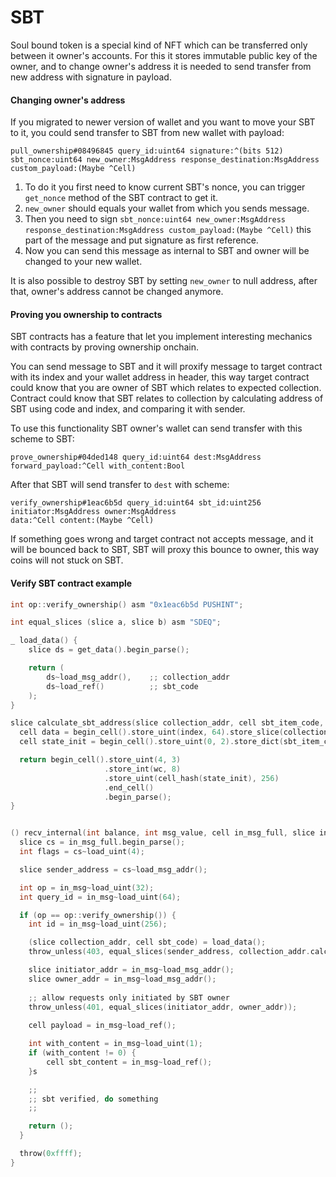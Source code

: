 # SBT
Soul bound token is a special kind of NFT which can be transferred only between it owner's accounts.
For this it stores immutable public key of the owner, and to change owner's address it is needed to send transfer from new address with signature in payload.

#### Changing owner's address
If you migrated to newer version of wallet and you want to move your SBT to it, you could send transfer to SBT from new wallet with payload:
```
pull_ownership#08496845 query_id:uint64 signature:^(bits 512) 
sbt_nonce:uint64 new_owner:MsgAddress response_destination:MsgAddress 
custom_payload:(Maybe ^Cell)
```
1. To do it you first need to know current SBT's nonce, you can trigger `get_nonce` method of the SBT contract to get it.
2. `new_owner` should equals your wallet from which you sends message.
3. Then you need to sign `sbt_nonce:uint64 new_owner:MsgAddress response_destination:MsgAddress custom_payload:(Maybe ^Cell)` this part of the message and put signature as first reference.
4. Now you can send this message as internal to SBT and owner will be changed to your new wallet. 

It is also possible to destroy SBT by setting `new_owner` to null address, after that, owner's address cannot be changed anymore.

#### Proving you ownership to contracts
SBT contracts has a feature that let you implement interesting mechanics with contracts by proving ownership onchain. 

You can send message to SBT and it will proxify message to target contract with its index and your wallet address in header, 
this way target contract could know that you are owner of SBT which relates to expected collection. Contract could know that SBT relates to collection by calculating address of SBT using code and index, and comparing it with sender.

To use this functionality SBT owner's wallet can send transfer with this scheme to SBT:
```
prove_ownership#04ded148 query_id:uint64 dest:MsgAddress 
forward_payload:^Cell with_content:Bool
```
After that SBT will send transfer to `dest` with scheme:
```
verify_ownership#1eac6b5d query_id:uint64 sbt_id:uint256 initiator:MsgAddress owner:MsgAddress 
data:^Cell content:(Maybe ^Cell)
```
If something goes wrong and target contract not accepts message, and it will be bounced back to SBT, SBT will proxy this bounce to owner, this way coins will not stuck on SBT.

#### Verify SBT contract example

```C
int op::verify_ownership() asm "0x1eac6b5d PUSHINT";

int equal_slices (slice a, slice b) asm "SDEQ";

_ load_data() {
    slice ds = get_data().begin_parse();

    return (
        ds~load_msg_addr(),    ;; collection_addr
        ds~load_ref()          ;; sbt_code
    );
}

slice calculate_sbt_address(slice collection_addr, cell sbt_item_code, int wc, int index) {
  cell data = begin_cell().store_uint(index, 64).store_slice(collection_addr).end_cell();
  cell state_init = begin_cell().store_uint(0, 2).store_dict(sbt_item_code).store_dict(data).store_uint(0, 1).end_cell();

  return begin_cell().store_uint(4, 3)
                     .store_int(wc, 8)
                     .store_uint(cell_hash(state_init), 256)
                     .end_cell()
                     .begin_parse();
}


() recv_internal(int balance, int msg_value, cell in_msg_full, slice in_msg) impure {
  slice cs = in_msg_full.begin_parse();
  int flags = cs~load_uint(4);

  slice sender_address = cs~load_msg_addr();

  int op = in_msg~load_uint(32);
  int query_id = in_msg~load_uint(64);

  if (op == op::verify_ownership()) {
    int id = in_msg~load_uint(256);

    (slice collection_addr, cell sbt_code) = load_data();
    throw_unless(403, equal_slices(sender_address, collection_addr.calculate_sbt_address(sbt_code, 0, id)));

    slice initiator_addr = in_msg~load_msg_addr();
    slice owner_addr = in_msg~load_msg_addr();
    
    ;; allow requests only initiated by SBT owner
    throw_unless(401, equal_slices(initiator_addr, owner_addr));
    
    cell payload = in_msg~load_ref();

    int with_content = in_msg~load_uint(1);
    if (with_content != 0) {
        cell sbt_content = in_msg~load_ref();
    }s

    ;;
    ;; sbt verified, do something
    ;;

    return ();
  }

  throw(0xffff);
}
```
